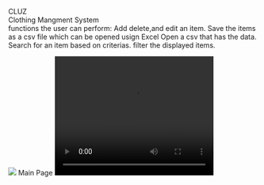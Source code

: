 CLUZ</br>
Clothing Mangment System 
<br>
functions the user can perform:
Add delete,and edit an item. 
Save the items as a csv file which can be opened usign Excel
Open a csv that has the data.
Search for an item based on criterias.
filter the displayed items.


<img src="https://azizck.github.io/PROG24178_CLUZ/Dress.jpg"/>
Main Page

<video width="320" height="240" controls>
  <source src="https://youtu.be/ykkEgaiPhBA" type="video/mp4">

Your browser does not support the video tag.
</video>
[![Watch the video](https://img.youtube.com/vi/T-D1KVIuvjA/maxresdefault.jpg)](https://youtu.be/T-D1KVIuvjA)
